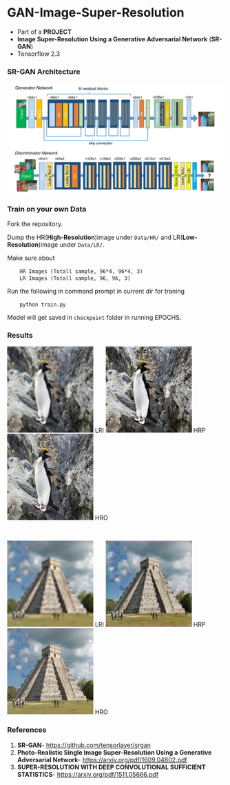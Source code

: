 # GAN-Image-Super-Resolution
* Part of a **PROJECT**
* **Image Super-Resolution Using a Generative Adversarial Network** (**SR-GAN**)
* Tensorflow 2.3

### SR-GAN Architecture

<img src="samples/results/model.jpeg" width="800"/>

### Train on your own Data

 Fork the repository.
 
 
 Dump the HR(**High-Resolution**)image under `Data/HR/` and LR(**Low-Resolution**)image under `Data/LR/`.
 
Make sure about 
        
        HR Images (Totall sample, 96*4, 96*4, 3)
        LR Images (Totall sample, 96, 96, 3)
        
Run the following in command prompt in current dir for traning
        
        python train.py

Model will get saved in `checkpoint` folder in running EPOCHS.


### Results

<img src="samples/results/inp_LR.png" width="200"/> LRI <img src="samples/results/predict_HR.png" width="200"/> HRP <img src="samples/results/ref_HR.png" width="200"/>  HRO

<br>

<img src="samples/results/inp_LR1.png" width="200"/> LRI <img src="samples/results/predict_HR1.png" width="200"/> HRP <img src="samples/results/ref_HR1.png" width="200"/>  HRO



### References
1. **SR-GAN**- https://github.com/tensorlayer/srgan
2. **Photo-Realistic Single Image Super-Resolution Using a Generative Adversarial Network**- https://arxiv.org/pdf/1609.04802.pdf
3. **SUPER-RESOLUTION WITH DEEP CONVOLUTIONAL SUFFICIENT STATISTICS**- https://arxiv.org/pdf/1511.05666.pdf
